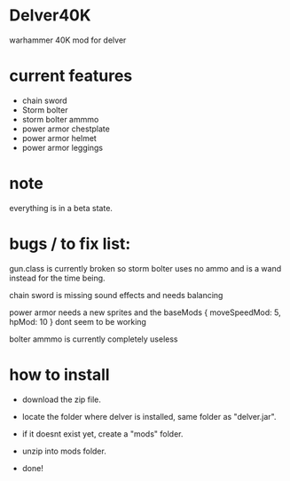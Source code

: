 # Delver40K
warhammer 40K mod for delver

# current features

* chain sword
* Storm bolter
* storm bolter ammmo
* power armor chestplate
* power armor helmet
* power armor leggings

# note

everything is in a beta state.

# bugs / to fix list:

gun.class is currently broken so storm bolter uses no ammo and is a  wand instead for the time being.

chain sword is missing sound effects and needs balancing

power armor needs a new sprites and the baseMods { moveSpeedMod: 5, hpMod: 10 } dont seem to be working

bolter ammmo is currently completely useless

# how to install

* download the zip file.

* locate the folder where delver is installed, same folder as "delver.jar".

* if it doesnt exist yet, create a "mods" folder.

* unzip into mods folder.

* done!
